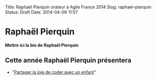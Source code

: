 Title: Raphaël Pierquin orateur à Agile France 2014 
Slug: raphael-pierquin
Status: Draft
Date: 2014-04-06 11:57

# Raphaël Pierquin

**Mettre ici la bio de Raphaël Pierquin**
## Cette année Raphaël Pierquin présentera

* "[Partager la joie de coder avec un enfant](../sessions/partager-la-joie-de-coder-avec-un-enfant.html)"


